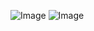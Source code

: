 ![Image](https://github.com/user-attachments/assets/f6b9bc27-0966-481e-9bb7-788ec2d01938)
![Image](https://github.com/user-attachments/assets/22fb70e1-3b8c-433c-8e25-c924a218d30b)